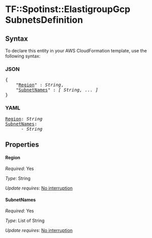 # TF::Spotinst::ElastigroupGcp SubnetsDefinition

## Syntax

To declare this entity in your AWS CloudFormation template, use the following syntax:

### JSON

<pre>
{
    "<a href="#region" title="Region">Region</a>" : <i>String</i>,
    "<a href="#subnetnames" title="SubnetNames">SubnetNames</a>" : <i>[ String, ... ]</i>
}
</pre>

### YAML

<pre>
<a href="#region" title="Region">Region</a>: <i>String</i>
<a href="#subnetnames" title="SubnetNames">SubnetNames</a>: <i>
      - String</i>
</pre>

## Properties

#### Region

_Required_: Yes

_Type_: String

_Update requires_: [No interruption](https://docs.aws.amazon.com/AWSCloudFormation/latest/UserGuide/using-cfn-updating-stacks-update-behaviors.html#update-no-interrupt)

#### SubnetNames

_Required_: Yes

_Type_: List of String

_Update requires_: [No interruption](https://docs.aws.amazon.com/AWSCloudFormation/latest/UserGuide/using-cfn-updating-stacks-update-behaviors.html#update-no-interrupt)

